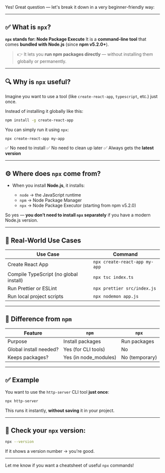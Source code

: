 Yes! Great question — let's break it down in a very beginner-friendly way:

---

## ✅ What is `npx`?

**`npx` stands for: Node Package Execute**
It is a **command-line tool** that comes **bundled with Node.js** (since **npm v5.2.0+**).

> 👉 It lets you **run npm packages directly** — without installing them globally or permanently.

---

## 🔍 Why is `npx` useful?

Imagine you want to use a tool (like `create-react-app`, `typescript`, etc.) just once.

Instead of installing it globally like this:

```bash
npm install -g create-react-app
```

You can simply run it using `npx`:

```bash
npx create-react-app my-app
```

✅ No need to install
✅ No need to clean up later
✅ Always gets the **latest version**

---

## ⚙️ Where does `npx` come from?

* When you install **Node.js**, it installs:

  * `node` → the JavaScript runtime
  * `npm` → Node Package Manager
  * `npx` → Node Package Executor (starting from npm v5.2.0)

So yes — **you don’t need to install `npx` separately** if you have a modern Node.js version.

---

## 🧠 Real-World Use Cases

| Use Case                               | Command                       |
| -------------------------------------- | ----------------------------- |
| Create React App                       | `npx create-react-app my-app` |
| Compile TypeScript (no global install) | `npx tsc index.ts`            |
| Run Prettier or ESLint                 | `npx prettier src/index.js`   |
| Run local project scripts              | `npx nodemon app.js`          |

---

## 📌 Difference from `npm`

| Feature                | `npm`                  | `npx`          |
| ---------------------- | ---------------------- | -------------- |
| Purpose                | Install packages       | Run packages   |
| Global install needed? | Yes (for CLI tools)    | No             |
| Keeps packages?        | Yes (in node\_modules) | No (temporary) |

---

## ✅ Example

You want to use the `http-server` CLI tool **just once**:

```bash
npx http-server
```

This runs it instantly, **without saving** it in your project.

---

## 🔧 Check your `npx` version:

```bash
npx --version
```

If it shows a version number → you're good.

---

Let me know if you want a cheatsheet of useful `npx` commands!
